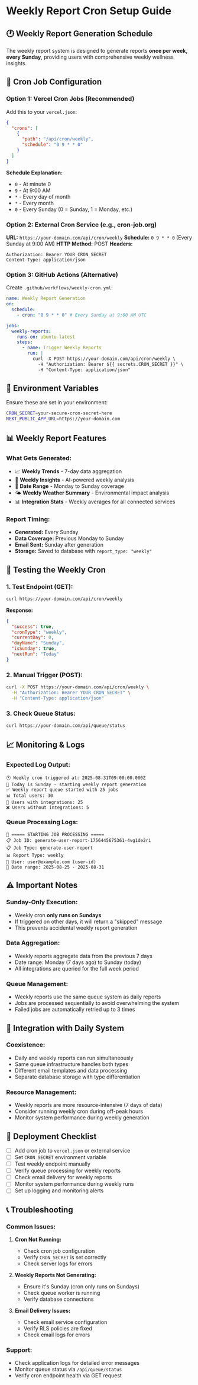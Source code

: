# Weekly Report Cron Setup Guide

## 🕐 **Weekly Report Generation Schedule**

The weekly report system is designed to generate reports **once per week, every Sunday**, providing users with comprehensive weekly wellness insights.

## 📅 **Cron Job Configuration**

### **Option 1: Vercel Cron Jobs (Recommended)**

Add this to your `vercel.json`:

```json
{
  "crons": [
    {
      "path": "/api/cron/weekly",
      "schedule": "0 9 * * 0"
    }
  ]
}
```

**Schedule Explanation:**

- `0` - At minute 0
- `9` - At 9:00 AM
- `*` - Every day of month
- `*` - Every month
- `0` - Every Sunday (0 = Sunday, 1 = Monday, etc.)

### **Option 2: External Cron Service (e.g., cron-job.org)**

**URL:** `https://your-domain.com/api/cron/weekly`
**Schedule:** `0 9 * * 0` (Every Sunday at 9:00 AM)
**HTTP Method:** POST
**Headers:**

```
Authorization: Bearer YOUR_CRON_SECRET
Content-Type: application/json
```

### **Option 3: GitHub Actions (Alternative)**

Create `.github/workflows/weekly-cron.yml`:

```yaml
name: Weekly Report Generation
on:
  schedule:
    - cron: "0 9 * * 0" # Every Sunday at 9:00 AM UTC

jobs:
  weekly-reports:
    runs-on: ubuntu-latest
    steps:
      - name: Trigger Weekly Reports
        run: |
          curl -X POST https://your-domain.com/api/cron/weekly \
            -H "Authorization: Bearer ${{ secrets.CRON_SECRET }}" \
            -H "Content-Type: application/json"
```

## 🔧 **Environment Variables**

Ensure these are set in your environment:

```bash
CRON_SECRET=your-secure-cron-secret-here
NEXT_PUBLIC_APP_URL=https://your-domain.com
```

## 📊 **Weekly Report Features**

### **What Gets Generated:**

- 📈 **Weekly Trends** - 7-day data aggregation
- 🎯 **Weekly Insights** - AI-powered weekly analysis
- 📅 **Date Range** - Monday to Sunday coverage
- 🌤️ **Weekly Weather Summary** - Environmental impact analysis
- 📊 **Integration Stats** - Weekly averages for all connected services

### **Report Timing:**

- **Generated:** Every Sunday
- **Data Coverage:** Previous Monday to Sunday
- **Email Sent:** Sunday after generation
- **Storage:** Saved to database with `report_type: "weekly"`

## 🧪 **Testing the Weekly Cron**

### **1. Test Endpoint (GET):**

```bash
curl https://your-domain.com/api/cron/weekly
```

**Response:**

```json
{
  "success": true,
  "cronType": "weekly",
  "currentDay": 0,
  "dayName": "Sunday",
  "isSunday": true,
  "nextRun": "Today"
}
```

### **2. Manual Trigger (POST):**

```bash
curl -X POST https://your-domain.com/api/cron/weekly \
  -H "Authorization: Bearer YOUR_CRON_SECRET" \
  -H "Content-Type: application/json"
```

### **3. Check Queue Status:**

```bash
curl https://your-domain.com/api/queue/status
```

## 📈 **Monitoring & Logs**

### **Expected Log Output:**

```
🕐 Weekly cron triggered at: 2025-08-31T09:00:00.000Z
📅 Today is Sunday - starting weekly report generation
✅ Weekly report queue started with 25 jobs
📊 Total users: 30
🔗 Users with integrations: 25
❌ Users without integrations: 5
```

### **Queue Processing Logs:**

```
🚀 ===== STARTING JOB PROCESSING =====
📋 Job ID: generate-user-report-1756445675361-4vg1de2ri
📋 Job Type: generate-user-report
📊 Report Type: weekly
👤 User: user@example.com (user-id)
📅 Date range: 2025-08-25 - 2025-08-31
```

## ⚠️ **Important Notes**

### **Sunday-Only Execution:**

- Weekly cron **only runs on Sundays**
- If triggered on other days, it will return a "skipped" message
- This prevents accidental weekly report generation

### **Data Aggregation:**

- Weekly reports aggregate data from the previous 7 days
- Date range: Monday (7 days ago) to Sunday (today)
- All integrations are queried for the full week period

### **Queue Management:**

- Weekly reports use the same queue system as daily reports
- Jobs are processed sequentially to avoid overwhelming the system
- Failed jobs are automatically retried up to 3 times

## 🔄 **Integration with Daily System**

### **Coexistence:**

- Daily and weekly reports can run simultaneously
- Same queue infrastructure handles both types
- Different email templates and data processing
- Separate database storage with type differentiation

### **Resource Management:**

- Weekly reports are more resource-intensive (7 days of data)
- Consider running weekly cron during off-peak hours
- Monitor system performance during weekly generation

## 🚀 **Deployment Checklist**

- [ ] Add cron job to `vercel.json` or external service
- [ ] Set `CRON_SECRET` environment variable
- [ ] Test weekly endpoint manually
- [ ] Verify queue processing for weekly reports
- [ ] Check email delivery for weekly reports
- [ ] Monitor system performance during weekly runs
- [ ] Set up logging and monitoring alerts

## 📞 **Troubleshooting**

### **Common Issues:**

1. **Cron Not Running:**

   - Check cron job configuration
   - Verify `CRON_SECRET` is set correctly
   - Check server logs for errors

2. **Weekly Reports Not Generating:**

   - Ensure it's Sunday (cron only runs on Sundays)
   - Check queue worker is running
   - Verify database connections

3. **Email Delivery Issues:**
   - Check email service configuration
   - Verify RLS policies are fixed
   - Check email logs for errors

### **Support:**

- Check application logs for detailed error messages
- Monitor queue status via `/api/queue/status`
- Verify cron endpoint health via GET request
